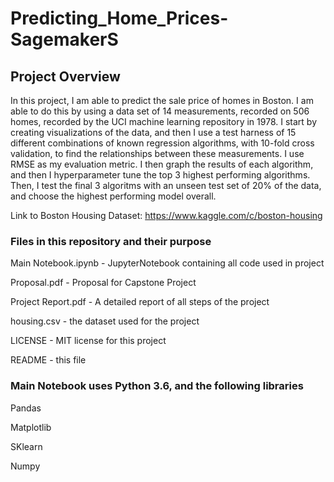 # Predicting_Home_Prices-SagemakerS
## Project Overview
In this project, I am able to predict the sale price of homes in Boston. 
I am able to do this by using a data set of 14 measurements, recorded on 506 homes, recorded by the UCI machine learning repository in 1978.
I start by creating visualizations of the data, and then I use a test harness of 15 different combinations of known regression algorithms, with 10-fold cross validation, to find the relationships between these measurements.  I use RMSE as my evaluation metric. I then graph the results of each algorithm, and then I hyperparameter tune the top 3 highest performing algorithms. Then, I test the final 3 algoritms with an unseen test set of 20% of the data, and choose the highest performing model overall.

Link to Boston Housing Dataset:
https://www.kaggle.com/c/boston-housing


### Files in this repository and their purpose
Main Notebook.ipynb - JupyterNotebook containing all code used in project

   Proposal.pdf - Proposal for Capstone Project

   Project Report.pdf - A detailed report of all steps of the project

   housing.csv - the dataset used for the project

   LICENSE - MIT license for this project

   README - this file


### Main Notebook uses Python 3.6, and the following libraries
   Pandas

   Matplotlib

   SKlearn

   Numpy
